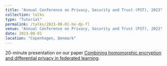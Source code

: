```yaml
---
title: "Annual Conference on Privacy, Security and Trust (PST), 2023"
collection: talks
type: "Tutorial"
permalink: /talks/2023-08-01-he-dp-fl
venue: "Annual Conference on Privacy, Security and Trust (PST), 2023"
date: 2023-08-01
location: "Copenhagen, Denmark"
---
```

20-minute presentation on our paper [Combining homomorphic encryption and differential privacy in federated learning](https://cea.hal.science/cea-04485721/file/article_ArnaudGrivetSebert_combining_HE_and_DP____PST.pdf).
